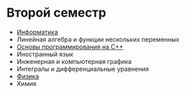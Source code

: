 # Второй семестр

* [Информатика](https://github.com/khosta77/InformaticsS2) 
* Линейная алгебра и функции нескольких переменных
* [Основы программирования на C++](https://github.com/khosta77/BCppP)
* Иностранный язык
* Инженерная и компьютерная графика 
* Интегралы и дифференциальные уравнения
* [Физика](https://github.com/khosta77/Physics/tree/sem-2)
* Химия
